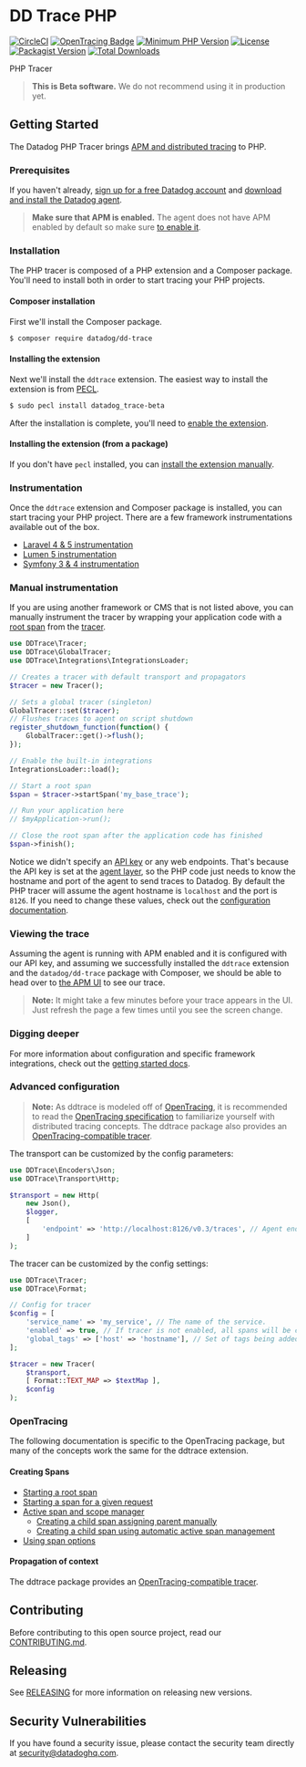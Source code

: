 # DD Trace PHP

[![CircleCI](https://circleci.com/gh/DataDog/dd-trace-php/tree/master.svg?style=svg)](https://circleci.com/gh/DataDog/dd-trace-php/tree/master)
[![OpenTracing Badge](https://img.shields.io/badge/OpenTracing-enabled-blue.svg)](http://opentracing.io)
[![Minimum PHP Version](https://img.shields.io/badge/php-%3E%3D%205.6-8892BF.svg)](https://php.net/)
[![License](https://img.shields.io/badge/License-BSD%203--Clause-blue.svg)](LICENSE)
[![Packagist Version](https://img.shields.io/packagist/v/datadog/dd-trace.svg)](https://packagist.org/packages/datadog/dd-trace)
[![Total Downloads](https://img.shields.io/packagist/dt/datadog/dd-trace.svg)](https://packagist.org/packages/datadog/dd-trace)

PHP Tracer

> **This is Beta software.** We do not recommend using it in production yet.

## Getting Started

The Datadog PHP Tracer brings [APM and distributed tracing](https://docs.datadoghq.com/tracing/) to PHP.

### Prerequisites

If you haven't already, [sign up for a free Datadog account](https://www.datadoghq.com/) and [download and install the Datadog agent](https://docs.datadoghq.com/tracing/setup/?tab=agent630).

> **Make sure that APM is enabled.** The agent does not have APM enabled by default so make sure [to enable it](https://docs.datadoghq.com/tracing/setup/?tab=agent630#agent-configuration).

### Installation

The PHP tracer is composed of a PHP extension and a Composer package. You'll need to install both in order to start tracing your PHP projects.

#### Composer installation

First we'll install the Composer package.

```bash
$ composer require datadog/dd-trace
```

#### Installing the extension

Next we'll install the `ddtrace` extension. The easiest way to install the extension is from [PECL](https://pecl.php.net/package/datadog_trace).

```bash
$ sudo pecl install datadog_trace-beta
```

After the installation is complete, you'll need to [enable the extension](docs/getting_started.md#enabling-the-extension).

#### Installing the extension (from a package)
If you don't have `pecl` installed, you can [install the extension manually](docs/getting_started.md#installing-the-extension-manually).

### Instrumentation

Once the `ddtrace` extension and Composer package is installed, you can start tracing your PHP project. There are a few framework instrumentations available out of the box.

* [Laravel 4 & 5 instrumentation](docs/getting_started.md#laravel-integration)
* [Lumen 5 instrumentation](docs/getting_started.md#lumen-integration)
* [Symfony 3 & 4 instrumentation](docs/getting_started.md#symfony-integration)

### Manual instrumentation

If you are using another framework or CMS that is not listed above, you can manually instrument the tracer by wrapping your application code with a [root span](https://docs.datadoghq.com/tracing/visualization/#spans) from the [tracer](https://docs.datadoghq.com/tracing/visualization/#trace).

```php
use DDTrace\Tracer;
use DDTrace\GlobalTracer;
use DDTrace\Integrations\IntegrationsLoader;

// Creates a tracer with default transport and propagators
$tracer = new Tracer();

// Sets a global tracer (singleton)
GlobalTracer::set($tracer);
// Flushes traces to agent on script shutdown
register_shutdown_function(function() {
    GlobalTracer::get()->flush();
});

// Enable the built-in integrations
IntegrationsLoader::load();

// Start a root span
$span = $tracer->startSpan('my_base_trace');

// Run your application here
// $myApplication->run();

// Close the root span after the application code has finished
$span->finish();
```

Notice we didn't specify an [API key](https://app.datadoghq.com/account/settings#api) or any web endpoints. That's because the API key is set at the [agent layer](https://docs.datadoghq.com/agent/?tab=agentv6), so the PHP code just needs to know the hostname and port of the agent to send traces to Datadog. By default the PHP tracer will assume the agent hostname is `localhost` and the port is `8126`. If you need to change these values, check out the [configuration documentation](docs/getting_started.md#configuration).

### Viewing the trace

Assuming the agent is running with APM enabled and it is configured with our API key, and assuming we successfully installed the `ddtrace` extension and the `datadog/dd-trace` package with Composer, we should be able to head over to [the APM UI](https://app.datadoghq.com/apm/services) to see our trace.

> **Note:** It might take a few minutes before your trace appears in the UI. Just refresh the page a few times until you see the screen change.

### Digging deeper

For more information about configuration and specific framework integrations, check out the [getting started docs](docs/getting_started.md).

### Advanced configuration

> **Note:** As ddtrace is modeled off of [OpenTracing](https://opentracing.io/), it is recommended to read the [OpenTracing specification](https://github.com/opentracing/specification/blob/master/specification.md) to familiarize yourself with distributed tracing concepts. The ddtrace package also provides an [OpenTracing-compatible tracer](docs/open_tracing.md).

The transport can be customized by the config parameters:

```php
use DDTrace\Encoders\Json;
use DDTrace\Transport\Http;

$transport = new Http(
    new Json(),
    $logger,
    [
        'endpoint' => 'http://localhost:8126/v0.3/traces', // Agent endpoint
    ]
);
```

The tracer can be customized by the config settings:

```php
use DDTrace\Tracer;
use DDTrace\Format;

// Config for tracer
$config = [
    'service_name' => 'my_service', // The name of the service.
    'enabled' => true, // If tracer is not enabled, all spans will be created as noop.
    'global_tags' => ['host' => 'hostname'], // Set of tags being added to every span.
];

$tracer = new Tracer(
    $transport,
    [ Format::TEXT_MAP => $textMap ],
    $config
);
```

### OpenTracing

The following documentation is specific to the OpenTracing package, but many of the concepts work the same for the ddtrace extension.

#### Creating Spans

- [Starting a root span](https://github.com/opentracing/opentracing-php#starting-an-empty-trace-by-creating-a-root-span)
- [Starting a span for a given request](https://github.com/opentracing/opentracing-php#creating-a-span-given-an-existing-request)
- [Active span and scope manager](https://github.com/opentracing/opentracing-php#active-spans-and-scope-manager)
  - [Creating a child span assigning parent manually](https://github.com/opentracing/opentracing-php#creating-a-child-span-assigning-parent-manually)
  - [Creating a child span using automatic active span management](https://github.com/opentracing/opentracing-php#creating-a-child-span-using-automatic-active-span-management)
- [Using span options](https://github.com/opentracing/opentracing-php#using-span-options)

#### Propagation of context

The ddtrace package provides an [OpenTracing-compatible tracer](docs/open_tracing.md).

## Contributing

Before contributing to this open source project, read our [CONTRIBUTING.md](CONTRIBUTING.md).

## Releasing

See [RELEASING](RELEASING.md) for more information on releasing new versions.

## Security Vulnerabilities

If you have found a security issue, please contact the security team directly at [security@datadoghq.com](mailto:security@datadoghq.com).
